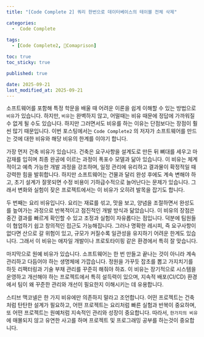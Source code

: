 ```yaml
---
title: "[Code Complete 2] 쿼리 한번으로 데이터베이스의 테이블 전체 삭제"

categories:
  -  Code Complete
  
tags:
  - [Code Complete2, Comaprison]

toc: true
toc_sticky: true

published: true

date: 2025-09-21
last_modified_at: 2025-09-21
---
```

소프트웨어를 포함해 특정 학문을 배울 때 어려운 이론을 쉽게 이해할 수 있는 방법으로 `비유`가 있습니다. 하지만, `비유`는 완벽하지 않고, 어떨때는 비유 때문에 정답에 가까워질 수 없게 될 수도 있습니다. 하지만 그러면서도 비유를 하는 이유는 단점보다는 장점이 훨씬 많기 때문입니다. 이번 포스팅에서는 `Code Complete2` 의 저자가 소프트웨어를 만드는 것에 대한 비유와 해당 비유의 한계를 이야기 합니다.

가장 먼저 건축 비유가 있습니다. 건축은 요구사항을 설계도로 만든 뒤 뼈대를 세우고 마감재를 입히며 최종 완공에 이르는 과정이 폭포수 모델과 닮아 있습니다. 이 비유는 체계적이고 예측 가능한 개발 과정을 강조하며, 일정 관리에 유리하고 결과물이 확정적일 때 강력한 힘을 발휘합니다. 하지만 소프트웨어는 건물과 달리 완성 후에도 계속 변해야 하고, 초기 설계가 잘못되면 수정 비용이 기하급수적으로 늘어난다는 문제가 있습니다. 그래서 변화와 실험이 잦은 프로젝트에서는 이 비유가 오히려 발목을 잡기도 합니다.

두 번째는 요리 비유입니다. 요리는 재료를 섞고, 맛을 보고, 양념을 조절하면서 완성도를 높여가는 과정으로 반복적이고 점진적인 개발 방식과 닮았습니다. 이 비유의 장점은 중간 결과를 빠르게 확인할 수 있고 조정과 실험이 자유롭다는 점입니다. 덕분에 팀원들이 협업하기 쉽고 창의적인 접근도 가능해집니다. 그러나 명확한 레시피, 즉 요구사항이 없다면 산으로 갈 위험이 있고, 규모가 커질수록 일관성을 유지하기 어려운 한계도 있습니다. 그래서 이 비유는 애자일 개발이나 프로토타이핑 같은 환경에서 특히 잘 맞습니다.

마지막으로 원예 비유가 있습니다. 소프트웨어는 한 번 만들고 끝나는 것이 아니라 계속 관리하고 다듬어야 하는 생명체에 가깝습니다. 정원을 가꾸듯 잡초를 뽑고 가지치기를 하듯 리팩터링과 기술 부채 관리를 꾸준히 해줘야 하죠. 이 비유는 장기적으로 시스템을 운영하고 개선해야 하는 프로젝트에서 특히 설득력이 있으며, 지속적 배포(CI/CD) 환경에서 팀이 왜 꾸준한 관리와 개선이 필요한지 이해시키는 데 유용합니다.

스티브 맥코넬은 한 가지 비유에만 의존하지 말라고 조언합니다. 어떤 프로젝트는 건축처럼 탄탄한 설계가 필요하고, 어떤 프로젝트는 요리처럼 빠른 실험과 반복이 중요하며, 또 어떤 프로젝트는 원예처럼 지속적인 관리와 성장이 중요합니다. 따라서, `한가지의 비유`에 매몰되지 않고 유연한 사고를 하며 프로젝트 및 프로그래밍 공부를 하는것이 중요합니다.